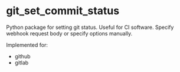 # git_set_commit_status
Python package for setting git status. Useful for CI software.
Specify webhook request body or specify options manually.

Implemented for:
 - github
 - gitlab

